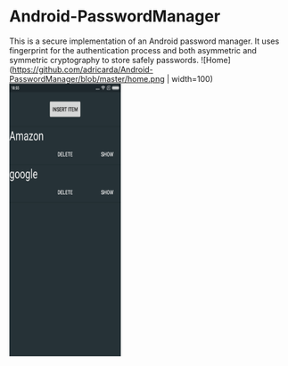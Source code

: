 # Android-PasswordManager
This is a secure implementation of an Android password manager. It uses fingerprint for the authentication process and both asymmetric and symmetric cryptography to store safely passwords.
![Home](https://github.com/adricarda/Android-PasswordManager/blob/master/home.png | width=100)
 <img src="https://github.com/adricarda/Android-PasswordManager/blob/master/home.png" width="200" height="490">
